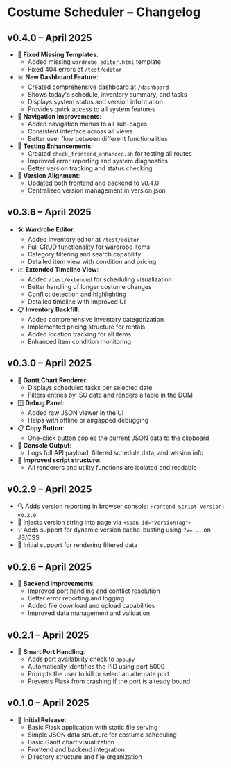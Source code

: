 # Costume Scheduler – Changelog

## v0.4.0 – April 2025
- 🔄 **Fixed Missing Templates**:
  - Added missing `wardrobe_editor.html` template
  - Fixed 404 errors at `/test/editor`
- 📊 **New Dashboard Feature**:
  - Created comprehensive dashboard at `/dashboard`
  - Shows today's schedule, inventory summary, and tasks
  - Displays system status and version information
  - Provides quick access to all system features
- 🧭 **Navigation Improvements**:
  - Added navigation menus to all sub-pages
  - Consistent interface across all views
  - Better user flow between different functionalities
- 🧪 **Testing Enhancements**:
  - Created `check_frontend_enhanced.sh` for testing all routes
  - Improved error reporting and system diagnostics
  - Better version tracking and status checking
- 🔄 **Version Alignment**:
  - Updated both frontend and backend to v0.4.0
  - Centralized version management in version.json

## v0.3.6 – April 2025
- 🛠️ **Wardrobe Editor**:
  - Added inventory editor at `/test/editor`
  - Full CRUD functionality for wardrobe items
  - Category filtering and search capability
  - Detailed item view with condition and pricing
- 📈 **Extended Timeline View**:
  - Added `/test/extended` for scheduling visualization
  - Better handling of longer costume changes
  - Conflict detection and highlighting
  - Detailed timeline with improved UI
- 📋 **Inventory Backfill**:
  - Added comprehensive inventory categorization
  - Implemented pricing structure for rentals
  - Added location tracking for all items
  - Enhanced item condition monitoring

## v0.3.0 – April 2025
- 🎨 **Gantt Chart Renderer**:
  - Displays scheduled tasks per selected date
  - Filters entries by ISO date and renders a table in the DOM
- 🪟 **Debug Panel**:
  - Added raw JSON viewer in the UI
  - Helps with offline or airgapped debugging
- 📋 **Copy Button**:
  - One-click button copies the current JSON data to the clipboard
- 🧠 **Console Output**:
  - Logs full API payload, filtered schedule data, and version info
- 🧼 **Improved script structure**:
  - All renderers and utility functions are isolated and readable

## v0.2.9 – April 2025
- 🔍 Adds version reporting in browser console: `Frontend Script Version: v0.2.9`
- 🧩 Injects version string into page via `<span id="versionTag">`
- 💡 Adds support for dynamic version cache-busting using `?v=...` on JS/CSS
- 🧪 Initial support for rendering filtered data

## v0.2.6 – April 2025
- 🧵 **Backend Improvements**:
  - Improved port handling and conflict resolution
  - Better error reporting and logging
  - Added file download and upload capabilities
  - Improved data management and validation

## v0.2.1 – April 2025
- 💾 **Smart Port Handling**:
  - Adds port availability check to `app.py`
  - Automatically identifies the PID using port 5000
  - Prompts the user to kill or select an alternate port
  - Prevents Flask from crashing if the port is already bound

## v0.1.0 – April 2025
- 🚀 **Initial Release**:
  - Basic Flask application with static file serving
  - Simple JSON data structure for costume scheduling
  - Basic Gantt chart visualization
  - Frontend and backend integration
  - Directory structure and file organization
